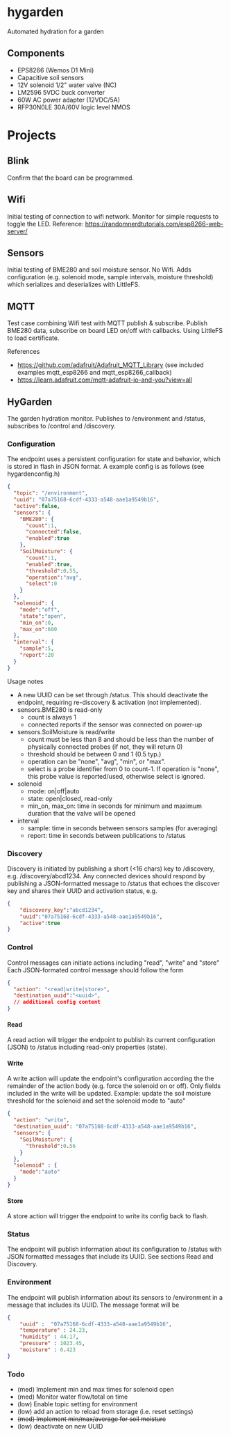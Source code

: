 # hygarden
Automated hydration for a garden

## Components
* EPS8266 (Wemos D1 Mini)
* Capacitive soil sensors
* 12V solenoid 1/2" water valve (NC)
* LM2596 5VDC buck converter
* 60W AC power adapter (12VDC/5A)
* RFP30N0LE 30A/60V logic level NMOS

# Projects
## Blink
Confirm that the board can be programmed. 

## Wifi
Initial testing of connection to wifi network. Monitor for simple requests to toggle the LED.
Reference: https://randomnerdtutorials.com/esp8266-web-server/

## Sensors
Initial testing of BME280 and soil moisture sensor. No Wifi. Adds configuration (e.g. solenoid mode, sample intervals, moisture threshold) which serializes and deserializes with LittleFS.

## MQTT
Test case combining Wifi test with MQTT publish & subscribe. Publish BME280 data, subscribe on board LED on/off with callbacks. Using LittleFS to load certificate.

References
* https://github.com/adafruit/Adafruit_MQTT_Library (see included examples mqtt_esp8266 and mqtt_esp8266_callback)
* https://learn.adafruit.com/mqtt-adafruit-io-and-you?view=all

## HyGarden
The garden hydration monitor. Publishes to /environment and /status, subscribes to /control and /discovery. 

### Configuration

The endpoint uses a persistent configuration for state and behavior, which is stored in flash in JSON format. A example config is as follows (see hygardenconfig.h)

```json
{
  "topic": "/environment",
  "uuid": "07a75168-6cdf-4333-a548-aae1a9549b16",
  "active":false,
  "sensors": {
    "BME280": {
      "count":1,
      "connected":false,
      "enabled":true
    },
    "SoilMoisture": {
      "count":1,
      "enabled":true,
      "threshold":0.55,
      "operation":"avg",
      "select":0
    }
  },
  "solenoid": {
    "mode":"off",
    "state":"open",
    "min_on":0,
    "max_on":600
  },
  "interval": {
    "sample":5,
    "report":20
  }
}

```

Usage notes

* A new UUID can be set through /status. This should deactivate the endpoint, requiring re-discovery & activation (not implemented).
* sensors.BME280 is read-only
  * count is always 1
  * connected reports if the sensor was connected on power-up
* sensors.SoilMoisture is read/write
  * count must be less than 8 and should be less than the number of physically connected probes (if not, they will return 0)
  * threshold should be between 0 and 1 (0.5 typ.)
  * operation can be "none", "avg", "min", or "max". 
  * select is a probe identifier from 0 to count-1. If operation is "none", this probe value is reported/used, otherwise select is ignored. 
* solenoid
  * mode: on|off|auto
  * state: open|closed, read-only
  * min_on, max_on: time in seconds for minimum and maximum duration that the valve will be opened
* interval
  * sample: time in seconds between sensors samples (for averaging)
  * report: time in seconds between publications to /status 

### Discovery

Discovery is initiated by publishing a short (<16 chars) key to /discovery, e.g. /discovery/abcd1234. Any connected devices should respond by publishing a JSON-formatted message to /status that echoes the discover key and shares their UUID and activation status, e.g. 

```json
{
    "discovery_key":"abcd1234", 
    "uuid":"07a75168-6cdf-4333-a548-aae1a9549b16",
	"active":true
}
```

### Control
Control messages can initiate actions including "read", "write" and "store"
Each JSON-formated control message should follow the form 

```json
{
  "action": "<read|write|store>",
  "destination_uuid":"<uuid>",
  // additional config content
}
```

#### Read

A read action will trigger the endpoint to publish its current configuration (JSON) to /status including read-only properties (state).

#### Write

A write action will update the endpoint's configuration according the the remainder of the action body (e.g. force the solenoid on or off). Only fields included in the write will be updated. Example: update the soil moisture threshold for the solenoid and set the solenoid mode to "auto"

```json
{
  "action": "write",
  "destination_uuid": "07a75168-6cdf-4333-a548-aae1a9549b16",
  "sensors": {
    "SoilMoisture": {
      "threshold":0.56
    }
  },
  "solenoid" : {
  	"mode":"auto"
  }
}
```

#### Store

A store action will trigger the endpoint to write its config back to flash.

### Status
The endpoint will publish information about its configuration to /status with JSON formatted messages that include its UUID. See sections Read and Discovery.

### Environment
The endpoint will publish information about its sensors to /environment in a message that includes its UUID. The message format will be

```json
{
	"uuid" :  "07a75168-6cdf-4333-a548-aae1a9549b16",
	"temperature" : 24.23,
	"humidity" : 44.17,
	"pressure" : 1023.45,
	"moisture" : 0.423
}
```



### Todo
* (med) Implement min and max times for solenoid open
* (med) Monitor water flow/total on time
* (low) Enable topic setting for environment
* (low) add an action to reload from storage (i.e. reset settings)
* ~~(med) Implement min/max/average for soil moisture~~
* (low) deactivate on new UUID
